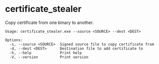 # certificate_stealer

Copy certificate from one binary to another.

```
Usage: certificate_stealer.exe --source <SOURCE> --dest <DEST>

Options:
  -s, --source <SOURCE>  Signed source file to copy certificate from
  -d, --dest <DEST>      Destination file to add certificate to
  -h, --help             Print help
  -V, --version          Print version
  ```